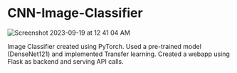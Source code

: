 # CNN-Image-Classifier
![Screenshot 2023-09-19 at 12 41 04 AM](https://github.com/moh1tt/CNN-Image-Classifier/assets/60008230/4a90c76a-1bbc-4252-98b4-43ba94459bef)

Image Classifier created using PyTorch. Used a pre-trained model (DenseNet121) and implemented Transfer learning. Created a webapp using Flask as backend and serving API calls.
